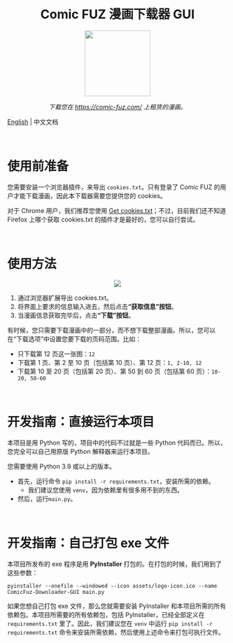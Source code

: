 <h1 align="center">Comic FUZ 漫画下载器 GUI</h1>
<p align="center"><img src="https://i.imgur.com/LhjPTdo.png" width=150 height=150></p>
<p align="center"><i>下载您在 <a href="https://comic-fuz.com/">https://comic-fuz.com/</a> 上租赁的漫画。</i></p>

[English](../README.md) | 中文文档

<br>

# 使用前准备

您需要安装一个浏览器插件，来导出 `cookies.txt`。只有登录了 Comic FUZ 的用户才能下载漫画，因此本下载器需要您提供您的 cookies。

对于 Chrome 用户，我们推荐您使用 [Get cookies.txt](https://chrome.google.com/webstore/detail/get-cookiestxt/bgaddhkoddajcdgocldbbfleckgcbcid)；不过，目前我们还不知道 Firefox 上哪个获取 cookies.txt 的插件才是最好的，您可以自行尝试。

<br>

# 使用方法

<p align="center"><img src="https://i.imgur.com/PdT16Hk.png"></p>

1. 通过浏览器扩展导出 cookies.txt。
2. 将界面上要求的信息输入进去，然后点击<b>“获取信息”按钮</b>。
3. 当漫画信息获取完毕后，点击<b>“下载”按钮</b>。

有时候，您只需要下载漫画中的一部分，而不想下载整部漫画。所以，您可以在“下载选项”中设置您要下载的页码范围。比如：

- 只下载第 12 页这一张图：`12`
- 下载第 1 页、第 2 至 10 页（包括第 10 页）、第 12 页：`1, 2-10, 12`
- 下载第 10 至 20 页（包括第 20 页）、第 50 到 60 页（包括第 60 页）：`10-20, 50-60`

<br>

# 开发指南：直接运行本项目

本项目是用 Python 写的，项目中的代码不过就是一些 Python 代码而已。所以，您完全可以自己用原版 Python 解释器来运行本项目。

您需要使用 Python 3.9 或以上的版本。

- 首先，运行命令 `pip install -r requirements.txt`，安装所需的依赖。
  - 我们建议您使用 `venv`，因为依赖里有很多用不到的东西。
- 然后，运行`main.py`。

<br>

# 开发指南：自己打包 exe 文件

本项目所发布的 exe 程序是用  **PyInstaller** 打包的。在打包的时候，我们用到了这些参数：

```shell
pyinstaller --onefile --windowed --icon assets/logo-icon.ico --name ComicFuz-Downloader-GUI main.py
```

如果您想自己打包 exe 文件，那么您就需要安装 PyInstaller 和本项目所需的所有依赖包。本项目所需要的所有依赖包，包括 PyInstaller，已经全部定义在 `requirements.txt` 里了。因此，我们建议您在 `venv` 中运行 `pip install -r requirements.txt` 命令来安装所需依赖，然后使用上述命令来打包可执行文件。
